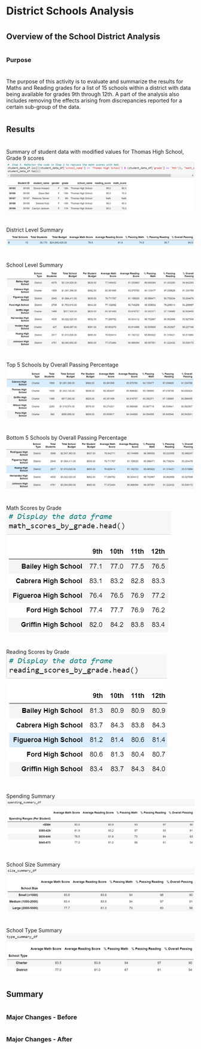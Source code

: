 # District Schools Analysis
#
## Overview of the School District Analysis
#
### Purpose
#
The purpose of this activity is to evaluate and summarize the results for Maths and Reading grades for a list of 15 schools within a district with data being available for grades 9th through 12th. A part of the analysis also includes removing the effects arising from discrepancies reported for a certain sub-group of the data.
#
## Results
#
Summary of student data with modified values for Thomas High School, Grade 9 scores
![alt_text](https://github.com/gillranvir/School_District_Analysis/blob/main/Resources/Delv_1_1.png)
#
District Level Summary
![alt_text](https://github.com/gillranvir/School_District_Analysis/blob/main/Resources/Delv_2_1_Dist_Summary.png)
#
School Level Summary
![alt_text](https://github.com/gillranvir/School_District_Analysis/blob/main/Resources/Delv_2_2_School_Summary.png)
#
Top 5 Schools by Overall Passing Percentage
![alt_text](https://github.com/gillranvir/School_District_Analysis/blob/main/Resources/Delv_2_3_Top5.png)
#
Bottom 5 Schools by Overall Passing Percentage
![alt_text](https://github.com/gillranvir/School_District_Analysis/blob/main/Resources/Delv_2_4_Bottom5.png)
#
Math Scores by Grade
![alt_text](https://github.com/gillranvir/School_District_Analysis/blob/main/Resources/Delv_2_5_Math_Score.png)
#
Reading Scores by Grade
![alt_text](https://github.com/gillranvir/School_District_Analysis/blob/main/Resources/Delv_2_6_Reading_Score.png)
#
Spending Summary
![alt_text](https://github.com/gillranvir/School_District_Analysis/blob/main/Resources/Delv_2_7_Spending.png)
#
School Size Summary
![alt_text](https://github.com/gillranvir/School_District_Analysis/blob/main/Resources/Delv_2_8_size.png)
#
School Type Summary
![alt_text](https://github.com/gillranvir/School_District_Analysis/blob/main/Resources/Delv_2_9_type.png)
#
## Summary
#
### Major Changes - Before
#
### Major Changes - After

